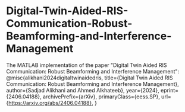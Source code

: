 # Digital-Twin-Aided-RIS-Communication-Robust-Beamforming-and-Interference-Management
The MATLAB implementation of the paper "Digital Twin Aided RIS Communication: Robust Beamforming and Interference Management":
@misc{alikhani2024digitaltwinaidedris,
      title={Digital Twin Aided RIS Communication: Robust Beamforming and Interference Management}, 
      author={Sadjad Alikhani and Ahmed Alkhateeb},
      year={2024},
      eprint={2406.04188},
      archivePrefix={arXiv},
      primaryClass={eess.SP},
      url={https://arxiv.org/abs/2406.04188}, 
}
